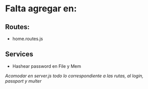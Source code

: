 # Falta agregar en:

## Routes:

- home.routes.js

## Services

- Hashear password en File y Mem

_Acomodar en server.js todo lo correspondiente a las rutas, al login, passport y multer_
